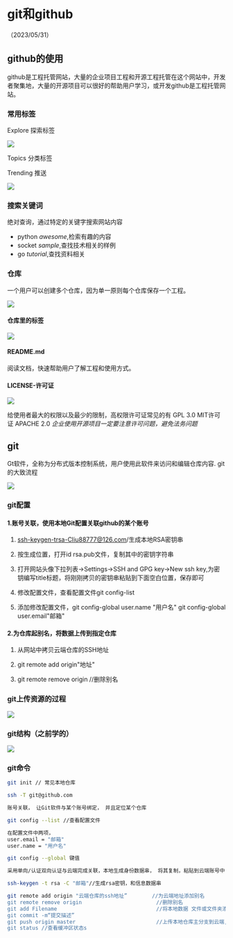 # git和github

（2023/05/31）

## github的使用

github是工程托管网站，大量的企业项目工程和开源工程托管在这个网站中，开发者聚集地，大量的开源项目可以很好的帮助用户学习，或开发github是工程托管网站。

### 常用标签

Explore 探索标签

![](https://liuhao-aliyun-oss.oss-cn-beijing.aliyuncs.com/1685542115604.png)

Topics 分类标签

Trending 推送

![](https://liuhao-aliyun-oss.oss-cn-beijing.aliyuncs.com/1685542210197.png)

### 搜索关键词

绝对查询，通过特定的关键字搜索网站内容

- python *awesome*,检索有趣的内容
- socket *sample*,查找技术相关的样例
- go *tutorial*,查找资料相关

### 仓库

一个用户可以创建多个仓库，因为单一原则每个仓库保存一个工程。

![](https://liuhao-aliyun-oss.oss-cn-beijing.aliyuncs.com/1685542508762.png)

#### 仓库里的标签

![](https://liuhao-aliyun-oss.oss-cn-beijing.aliyuncs.com/1685542474498.png)

#### README.md 

阅读文档，快速帮助用户了解工程和使用方式。

#### LICENSE-许可证

![](https://liuhao-aliyun-oss.oss-cn-beijing.aliyuncs.com/1685542623715.png)

给使用者最大的权限以及最少的限制，高权限许可证常见的有
GPL 3.0
MIT许可证
APACHE 2.0
*企业使用开源项目一定要注意许可问题，避免法务问题*

## git

Gt软件，全称为分布式版本控制系统，用户使用此软件来访问和编辑仓库内容.
git的大致流程

![](https://liuhao-aliyun-oss.oss-cn-beijing.aliyuncs.com/1685543148394.png)

### git配置

#### 1.账号关联，使用本地Git配置关联github的某个账号

1. ssh-keygen-trsa-CIiu88777@126.com/生成本地RSA密钥串

2. 按生成位置，打开id rsa.pub文件，复制其中的密钥字符串

3. 打开网站头像下拉列表->Settings->SSH and GPG key->New ssh key,为密钥编写title标题，将刚刚拷贝的密钥串粘贴到下面空白位置，保存即可

4. 修改配置文件，查看配置文件git config-list

5. 添加修改配置文件，git config-global user.name "用户名"  git config-global user.email"邮箱"

#### 2.为仓库起别名，将数据上传到指定仓库

1. 从网站中拷贝云端仓库的SSH地址

2. git remote add origin"地址"

3. git remote remove origin    //删除别名

### git上传资源的过程

![](https://liuhao-aliyun-oss.oss-cn-beijing.aliyuncs.com/1685541646114.png)

### git结构（之前学的）

![](https://liuhao-aliyun-oss.oss-cn-beijing.aliyuncs.com/1681570286213.png)

### git命令

```bash
git init // 常见本地仓库

ssh -T git@github.com

账号关联， 让Git软件与某个账号绑定， 并且定位某个仓库

git config --list //查看配置文件

在配置文件中两项， 
user.email = "邮箱"
user.name = "用户名"

git config --global 键值

采用单向/认证双向认证与云端完成关联，本地生成身份数据串， 将其复制，粘贴到云端账号中 RSA(非对称加密算法)

ssh-keygen -t rsa -C "邮箱"//生成rsa密钥，和信息数据串

git remote add origin "云端仓库的ssh地址”        //为云端地址添加别名
git remote remove origin                        //删除别名
git add Filename                                //将本地数据 文件或文件夹添加到git缓冲区
git commit -m“提交描述”
git push origin master                          //上传本地仓库主分支到云端,
git status //查看缓冲区状态s
```
